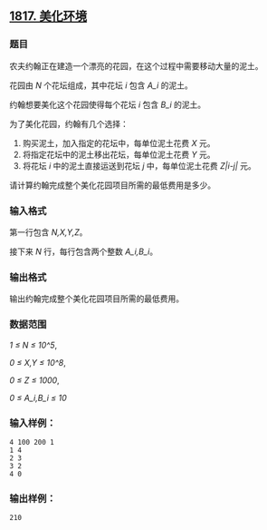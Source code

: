 ## [1817. 美化环境](https://www.acwing.com/problem/content/1819/)

### 题目

农夫约翰正在建造一个漂亮的花园，在这个过程中需要移动大量的泥土。

花园由 *N* 个花坛组成，其中花坛 *i* 包含 *A_i* 的泥土。

约翰想要美化这个花园使得每个花坛 *i* 包含 *B_i* 的泥土。

为了美化花园，约翰有几个选择：

1. 购买泥土，加入指定的花坛中，每单位泥土花费 *X* 元。
2. 将指定花坛中的泥土移出花坛，每单位泥土花费 *Y* 元。
3. 将花坛 *i* 中的泥土直接运送到花坛 *j* 中，每单位泥土花费 *Z|i-j|* 元。

请计算约翰完成整个美化花园项目所需的最低费用是多少。

### 输入格式

第一行包含 *N,X,Y,Z*。

接下来 *N* 行，每行包含两个整数 *A_i,B_i*。

### 输出格式

输出约翰完成整个美化花园项目所需的最低费用。

### 数据范围

*1 ≤ N ≤ 10^5*,

*0 ≤ X,Y ≤ 10^8*,

*0 ≤ Z ≤ 1000*,

*0 ≤ A_i,B_i ≤ 10*

### 输入样例：

```
4 100 200 1
1 4
2 3
3 2
4 0
```

### 输出样例：

```
210
```
